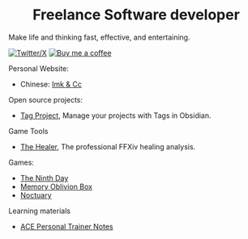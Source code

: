 <h1 align="center">Freelance Software developer</h1>

<!--
**Odaimoko/odaimoko** is a ✨ _special_ ✨ repository because its `README.md` (this file) appears on your GitHub profile.

Here are some ideas to get you started:

- 🔭 I’m currently working on ...
- 🌱 I’m currently learning ...
- 👯 I’m looking to collaborate on ...
- 🤔 I’m looking for help with ...
- 💬 Ask me about ...
- 📫 How to reach me: ...
- 😄 Pronouns: ...
- ⚡ Fun fact: ...
-->

Make life and thinking fast, effective, and entertaining.


[![Twitter/X](https://img.shields.io/badge/TianFF14-white?logo=twitter)](https://twitter.com/TianFF14)
[![Buy me a coffee](https://img.shields.io/badge/-buy_me_a%C2%A0coffee-white?logo=kofi)](https://ko-fi.com/odaimoko)

Personal Website:
- Chinese: [Imk & Cc](https://imoko.cc)

Open source projects:
- [Tag Project](https://github.com/Odaimoko/tag-project), Manage your projects with Tags in Obsidian.

Game Tools
- [The Healer](https://imoko.cc/healer), The professional FFXiv healing analysis.

Games:
- [The Ninth Day](https://store.steampowered.com/app/491420/the_9th_day/)
- [Memory Oblivion Box]( https://store.steampowered.com/app/473460/Memory_Oblivion_Box)
- [Noctuary](https://store.steampowered.com/app/2143680/Noctuary/)

Learning materials
- [ACE Personal Trainer Notes](https://github.com/Odaimoko/ACE-CPT-Notes)

